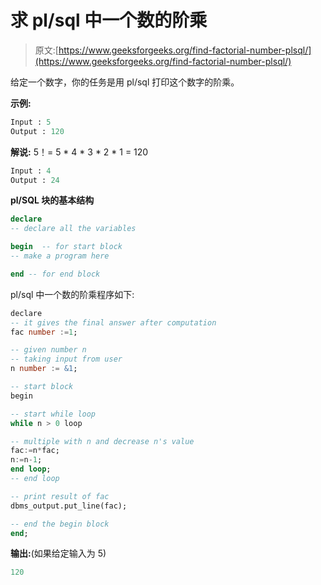 # 求 pl/sql 中一个数的阶乘

> 原文:[https://www.geeksforgeeks.org/find-factorial-number-plsql/](https://www.geeksforgeeks.org/find-factorial-number-plsql/)

给定一个数字，你的任务是用 pl/sql 打印这个数字的阶乘。

**示例:**

```sql
Input : 5
Output : 120

```

**解说:**
5！= 5 * 4 * 3 * 2 * 1 = 120

```sql
Input : 4
Output : 24

```

**pl/SQL 块的基本结构**

```sql
declare
-- declare all the variables

begin  -- for start block
-- make a program here

end -- for end block

```

pl/sql 中一个数的阶乘程序如下:

```sql
declare 
-- it gives the final answer after computation
fac number :=1;   

-- given number n
-- taking input from user
n number := &1;   

-- start block
begin         

-- start while loop    
while n > 0 loop  

-- multiple with n and decrease n's value
fac:=n*fac;        
n:=n-1;           
end loop;         
-- end loop

-- print result of fac
dbms_output.put_line(fac);  

-- end the begin block
end;              
```

**输出:**(如果给定输入为 5)

```sql
120

```